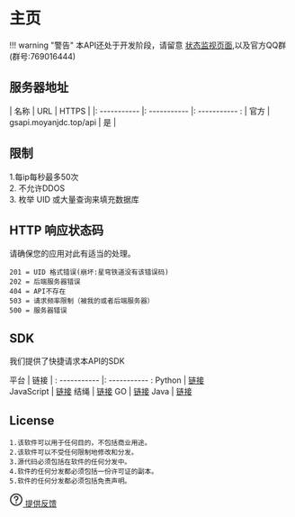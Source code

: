 # 主页

!!! warning "警告"
    本API还处于开发阶段，请留意 [状态监视页面](https://service.moyanjdc.top/status/ms),以及官方QQ群(群号:769016444)
    
## 服务器地址
   
| 名称 | URL | HTTPS |
|: ----------- |: ----------- |: ----------- :
| 官方 | gsapi.moyanjdc.top/api | 是 |

## 限制
1.每ip每秒最多50次
<br>
2. 不允许DDOS
<br>
3. 枚举 UID 或大量查询来填充数据库

## HTTP 响应状态码

请确保您的应用对此有适当的处理。
```
201 = UID 格式错误(崩坏:星穹铁道没有该错误码)
202 = 后端服务器错误
404 = API不存在
503 = 请求频率限制（被我的或者后端服务器）
500 = 服务器错误
```

## SDK
我们提供了快捷请求本API的SDK

平台      | 链接 |
: ----------- |: ----------- :
 Python      | [链接](https://service.moyanjdc.top/status/ms)       
 JavaScript   | [链接](https://service.moyanjdc.top/status/ms)
 结绳      | [链接](https://service.moyanjdc.top/status/ms) 
 GO | [链接](https://service.moyanjdc.top/status/ms) 
 Java      | [链接](https://service.moyanjdc.top/status/ms)
 
 
## License

```
1.该软件可以用于任何目的，不包括商业用途。
2.该软件可以不受任何限制地修改和分发。
3.源代码必须包括在软件的任何分发中。
4.软件的任何分发都必须包括一份许可证的副本。
5.软件的任何分发都必须包括免责声明。
```


<a class="mo-feedback-button" href="/feed">
    <svg width="24" height="24" viewBox="0 0 48 48" fill="none" xmlns="http://www.w3.org/2000/svg">
        <path d="M24 44C29.5228 44 34.5228 41.7614 38.1421 38.1421C41.7614 34.5228 44 29.5228 44 24C44 18.4772 41.7614 13.4772 38.1421 9.85786C34.5228 6.23858 29.5228 4 24 4C18.4772 4 13.4772 6.23858 9.85786 9.85786C6.23858 13.4772 4 18.4772 4 24C4 29.5228 6.23858 34.5228 9.85786 38.1421C13.4772 41.7614 18.4772 44 24 44Z" fill="none" stroke="#333" stroke-width="4" stroke-linejoin="round"/>
        <path d="M24 28.6248V24.6248C27.3137 24.6248 30 21.9385 30 18.6248C30 15.3111 27.3137 12.6248 24 12.6248C20.6863 12.6248 18 15.3111 18 18.6248" stroke="#333" stroke-width="4" stroke-linecap="round" stroke-linejoin="round"/>
        <path fill-rule="evenodd" clip-rule="evenodd" d="M24 37.6248C25.3807 37.6248 26.5 36.5055 26.5 35.1248C26.5 33.7441 25.3807 32.6248 24 32.6248C22.6193 32.6248 21.5 33.7441 21.5 35.1248C21.5 36.5055 22.6193 37.6248 24 37.6248Z" fill="#333"/>
    </svg>
        提供反馈
</a>